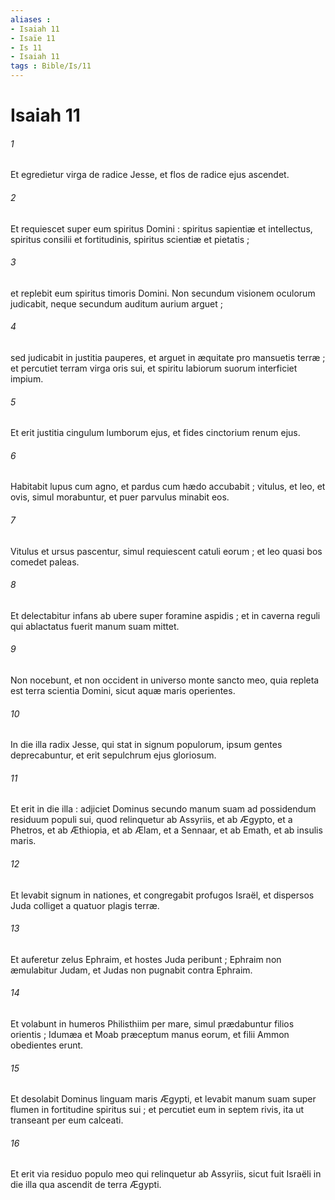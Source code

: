 ```yaml
---
aliases : 
- Isaiah 11
- Isaïe 11
- Is 11
- Isaiah 11
tags : Bible/Is/11
---
```


# Isaiah 11

###### 1
Et egredietur virga de radice Jesse, et flos de radice ejus ascendet.
###### 2
Et requiescet super eum spiritus Domini : spiritus sapientiæ et intellectus, spiritus consilii et fortitudinis, spiritus scientiæ et pietatis ;
###### 3
et replebit eum spiritus timoris Domini. Non secundum visionem oculorum judicabit, neque secundum auditum aurium arguet ;
###### 4
sed judicabit in justitia pauperes, et arguet in æquitate pro mansuetis terræ ; et percutiet terram virga oris sui, et spiritu labiorum suorum interficiet impium.
###### 5
Et erit justitia cingulum lumborum ejus, et fides cinctorium renum ejus.
###### 6
Habitabit lupus cum agno, et pardus cum hædo accubabit ; vitulus, et leo, et ovis, simul morabuntur, et puer parvulus minabit eos.
###### 7
Vitulus et ursus pascentur, simul requiescent catuli eorum ; et leo quasi bos comedet paleas.
###### 8
Et delectabitur infans ab ubere super foramine aspidis ; et in caverna reguli qui ablactatus fuerit manum suam mittet.
###### 9
Non nocebunt, et non occident in universo monte sancto meo, quia repleta est terra scientia Domini, sicut aquæ maris operientes.
###### 10
In die illa radix Jesse, qui stat in signum populorum, ipsum gentes deprecabuntur, et erit sepulchrum ejus gloriosum.
###### 11
Et erit in die illa : adjiciet Dominus secundo manum suam ad possidendum residuum populi sui, quod relinquetur ab Assyriis, et ab Ægypto, et a Phetros, et ab Æthiopia, et ab Ælam, et a Sennaar, et ab Emath, et ab insulis maris.
###### 12
Et levabit signum in nationes, et congregabit profugos Israël, et dispersos Juda colliget a quatuor plagis terræ.
###### 13
Et auferetur zelus Ephraim, et hostes Juda peribunt ; Ephraim non æmulabitur Judam, et Judas non pugnabit contra Ephraim.
###### 14
Et volabunt in humeros Philisthiim per mare, simul prædabuntur filios orientis ; Idumæa et Moab præceptum manus eorum, et filii Ammon obedientes erunt.
###### 15
Et desolabit Dominus linguam maris Ægypti, et levabit manum suam super flumen in fortitudine spiritus sui ; et percutiet eum in septem rivis, ita ut transeant per eum calceati.
###### 16
Et erit via residuo populo meo qui relinquetur ab Assyriis, sicut fuit Israëli in die illa qua ascendit de terra Ægypti.
